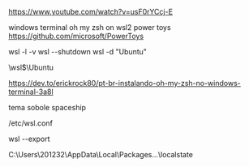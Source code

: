https://www.youtube.com/watch?v=usF0rYCcj-E

windows terminal
oh my zsh on wsl2
power toys
https://github.com/microsoft/PowerToys


wsl -l -v
wsl --shutdown
wsl -d "Ubuntu"

\\wsl$\Ubuntu

https://dev.to/erickrock80/pt-br-instalando-oh-my-zsh-no-windows-terminal-3a8l

tema 
sobole
spaceship

/etc/wsl.conf


wsl --export

C:\Users\201232\AppData\Local\Packages\...\localstate




